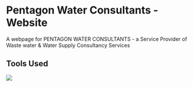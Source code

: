 # Pentagon Water Consultants - Website
A webpage for PENTAGON WATER CONSULTANTS - a Service Provider of Waste water &amp; Water Supply Consultancy Services

## Tools Used
![](https://img.shields.io/badge/1.%20-Python-3.6-blue)